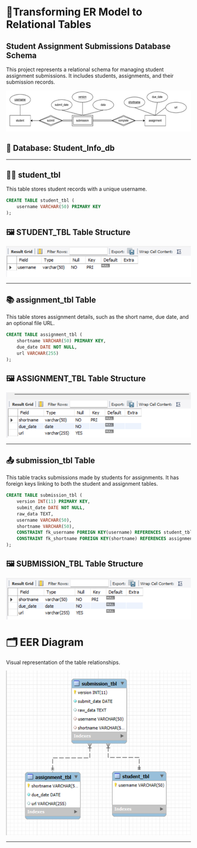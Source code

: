 # 🔄Transforming ER Model to Relational Tables

## Student Assignment Submissions Database Schema
This project represents a relational schema for managing student assignment submissions.
It includes students, assignments, and their submission records.

![Screenshot](PICS/ERD%20lab.png)


## 🧱 Database: Student_Info_db
---
## 👨‍🎓 student_tbl
This table stores student records with a unique username.

```sql
CREATE TABLE student_tbl (
    username VARCHAR(50) PRIMARY KEY
);
```
## 🖼️ STUDENT_TBL Table Structure
![Screenshot](PICS/student%20table.png)


---
## 📚 assignment_tbl Table
This table stores assignment details, such as the short name, due date, and an optional file URL.
```sql
CREATE TABLE assignment_tbl (
    shortname VARCHAR(50) PRIMARY KEY,
    due_date DATE NOT NULL,
    url VARCHAR(255)
);
```
## 🖼️ ASSIGNMENT_TBL Table Structure
![Screenshot](PICS/assignment%20table.png)

---
## 📤 submission_tbl Table
This table tracks submissions made by students for assignments.
It has foreign keys linking to both the student and assignment tables.

```sql
CREATE TABLE submission_tbl (
    version INT(11) PRIMARY KEY,
    submit_date DATE NOT NULL,
    raw_data TEXT,
    username VARCHAR(50),
    shortname VARCHAR(50),
    CONSTRAINT fk_username FOREIGN KEY(username) REFERENCES student_tbl(username),
    CONSTRAINT fk_shortname FOREIGN KEY(shortname) REFERENCES assignment_tbl(shortname)
);
```
## 🖼️ SUBMISSION_TBL Table Structure
![Screenshot](PICS/submmision%20table.png)



# 🗂️ EER Diagram
Visual representation of the table relationships.  

![Screenshot](PICS/eer%20student%20db.png)

---


